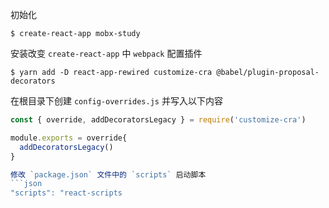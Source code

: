 初始化
```shell
$ create-react-app mobx-study
```

安装改变 `create-react-app` 中 `webpack` 配置插件
```shell
$ yarn add -D react-app-rewired customize-cra @babel/plugin-proposal-decorators
```

在根目录下创建 `config-overrides.js` 并写入以下内容
```js
const { override, addDecoratorsLegacy } = require('customize-cra')

module.exports = override{
  addDecoratorsLegacy()
}

修改 `package.json` 文件中的 `scripts` 启动脚本
```json
"scripts": "react-scripts 